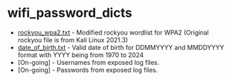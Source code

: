 # wifi_password_dicts
- [rockyou_wpa2.txt](https://github.com/sakkarose/rockyou_wpa2_dicts/blob/main/rockyou_wpa2.txt) - Modified rockyou wordlist for WPA2 
(Original rockyou file is from Kali Linux 2021.3)
- [date_of_birth.txt](https://github.com/sakkarose/wifi_password_dicts/blob/main/date_of_birth.txt) - Valid date of birth for DDMMYYYY and MMDDYYYY format with YYYY being from 1970 to 2024
- [On-going] - Usernames from exposed log files. 
- [On-going] - Passwords from exposed log files. 
